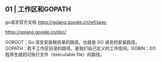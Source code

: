 ## 01 | 工作区和GOPATH

go语言官方文档
https://golang.google.cn/ref/spec

https://golang.google.cn/doc/

GOROOT：Go 语言安装根目录的路径，也就是 GO 语言的安装路径。GOPATH：若干工作区目录的路径。是我们自己定义的工作空间。GOBIN：GO 程序生成的可执行文件（executable file）的路径。